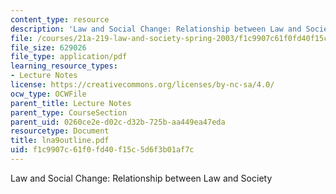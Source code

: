 ```yaml
---
content_type: resource
description: 'Law and Social Change: Relationship between Law and Society'
file: /courses/21a-219-law-and-society-spring-2003/f1c9907c61f0fd40f15c5d6f3b01af7c_lna9outline.pdf
file_size: 629026
file_type: application/pdf
learning_resource_types:
- Lecture Notes
license: https://creativecommons.org/licenses/by-nc-sa/4.0/
ocw_type: OCWFile
parent_title: Lecture Notes
parent_type: CourseSection
parent_uid: 0260ce2e-d02c-d32b-725b-aa449ea47eda
resourcetype: Document
title: lna9outline.pdf
uid: f1c9907c-61f0-fd40-f15c-5d6f3b01af7c
---
```

Law and Social Change: Relationship between Law and Society